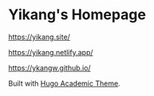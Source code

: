 # Yikang's Homepage

<https://yikang.site/>

<https://yikang.netlify.app/>

<https://ykangw.github.io/>

Built with [Hugo Academic Theme](https://github.com/wowchemy/starter-hugo-academic).
